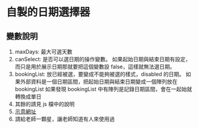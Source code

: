 # 自製的日期選擇器
## 變數說明
1. maxDays: 最大可選天數
2. canSelect: 是否可以選日期的操作變數。
  如果起始日期與結束日期有設定，而只是用於展示日期那就要把這個變數設 false，這樣就無法選日期。
3. bookingList: 放已經被選，要變成不能夠被選的樣式，disabled 的日期。
  如果外部資料是一個日期區間，把起始日期與結束日期變成一個陣列放在 bookingList
  如果發現 bookingList 中有陣列是記錄日期區間，會在一起始就轉換成單日
4. 其餘的請見 js 檔中的說明
5. [示意網址](https://idben.github.io/datepicker3/)
6. 請給老師一顆星，讓老師知道有人來使用過